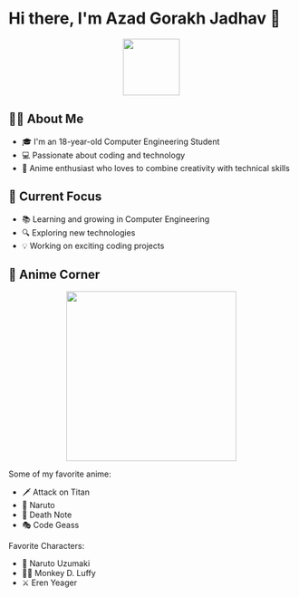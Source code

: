 # Hi there, I'm Azad Gorakh Jadhav 👋

<div align="center">
  <img src="https://media.giphy.com/media/M9gbBd9nbDrOTu1Mqx/giphy.gif" width="100"/>
</div>

## 👨‍💻 About Me

- 🎓 I'm an 18-year-old Computer Engineering Student
- 💻 Passionate about coding and technology
- 🌟 Anime enthusiast who loves to combine creativity with technical skills

## 🎯 Current Focus

- 📚 Learning and growing in Computer Engineering
- 🔍 Exploring new technologies
- 💡 Working on exciting coding projects

## 🌸 Anime Corner

<div align="center">
  <img src="https://pin.it/2iZzG8xcB" width="300"/>
</div>

Some of my favorite anime:
- 🗡️ Attack on Titan
- 🍜 Naruto
- 📓 Death Note
- 🎭 Code Geass

Favorite Characters:
- 🦊 Naruto Uzumaki
- 🏴‍☠️ Monkey D. Luffy
- ⚔️ Eren Yeager



